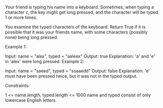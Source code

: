 Your friend is typing his name into a keyboard. Sometimes, when typing a character c, the key might get long pressed, and the character will be typed 1 or more times.

You examine the typed characters of the keyboard. Return True if it is possible that it was your friends name, with some characters (possibly none) being long pressed.

 

Example 1:

Input: name = "alex", typed = "aaleex"
Output: true
Explanation: 'a' and 'e' in 'alex' were long pressed.
Example 2:

Input: name = "saeed", typed = "ssaaedd"
Output: false
Explanation: 'e' must have been pressed twice, but it was not in the typed output.
 

Constraints:

1 <= name.length, typed.length <= 1000
name and typed consist of only lowercase English letters.